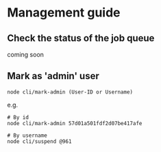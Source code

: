 # Management guide

## Check the status of the job queue
coming soon

## Mark as 'admin' user
``` shell
node cli/mark-admin (User-ID or Username)
```

e.g.
``` shell
# By id
node cli/mark-admin 57d01a501fdf2d07be417afe

# By username
node cli/suspend @961
```
